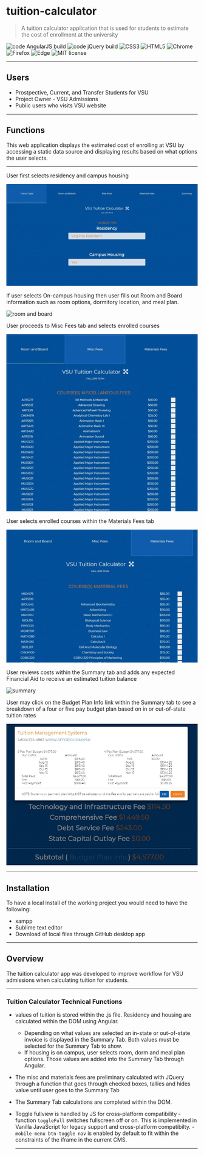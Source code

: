 # tuition-calculator
> A tuition calculator application that is used for students
> to estimate the cost of enrollment at the university

![code AngularJS build](https://img.shields.io/badge/build-AngularJS-brightgreen) 
![code jQuery build](https://img.shields.io/badge/build-jQuery-brightgreen)
![CSS3](https://img.shields.io/badge/build-CSS3-yellowgreen)
![HTML5](https://img.shields.io/badge/build-HTML5-yellowgreen)
![Chrome](https://img.shields.io/badge/Chrome-compatable-green)
![Firefox](https://img.shields.io/badge/Firefox-compatable-green)
![Edge](https://img.shields.io/badge/Edge-compatable-green)
![MIT license](https://img.shields.io/badge/license-mit-blue)

---

## Users
- Prostpective, Current, and Transfer Students for VSU
- Project Owner - VSU Admissions
- Public users who visits VSU website
---

## Functions
This web application displays the estimated cost of enrolling at VSU by accessing a static data source and displaying results based on what options the user selects.

---

User first selects residency and campus housing

![tuition](screenshots-readme/tuition-type.JPG)

If user selects On-campus housing then user fills out Room and Board information such as room options, dormitory location, and meal plan.

![room and board](http://g.recordit.co/2OwGPEVLeI.gif)

User proceeds to Misc Fees tab and selects enrolled courses

![misc fees](screenshots-readme/misc-fees.JPG)

User selects enrolled courses within the Materials Fees tab

![materials fees](screenshots-readme/materials-fees.JPG)

User reviews costs within the Summary tab and adds any expected Financial Aid to receive an estimated tuition balance 

![summary](http://g.recordit.co/6ourSiAuHf.gif)

User may click on the Budget Plan Info link within the Summary tab to see a breakdown of a four or five pay budget plan based on in or out-of-state tuition rates

![payment plan](screenshots-readme/subtotal.JPG)

---

## Installation

To have a local install of the working project you would need to have the following:

- xampp
- Sublime text editor
- Download of local files through GitHub desktop app

---

## Overview

The tuition calculator app was developed to improve workflow for VSU admissions when calculating tuition for students.  

---

### Tuition Calculator Technical Functions

- values of tuition is stored within the .js file. Residency and housing are calculated within the DOM using Angular.  
   - Depending on what values are selected an in-state or out-of-state invoice is displayed in the Summary Tab.  Both values must be selected for the Summary Tab to show.
   - If housing is on campus, user selects room, dorm and meal plan options.  Those values are added into the Summary Tab through Angular.
- The misc and materials fees are preliminary calculated with JQuery through a function that goes through checked boxes, tallies and hides value until user goes to the Summary Tab
- The Summary Tab calculations are completed within the DOM.

- Toggle fullview is handled by JS for cross-platform compatibility
	-function `toggleFull` switches fullscreen off or on.  This is implemented in Vanilla JavaScript for legacy support and cross-platform compatibilty.
	-`mobile-menu btn-toggle nav` is enabled by default to fit within the constraints of the iframe in the current CMS. 

	---
